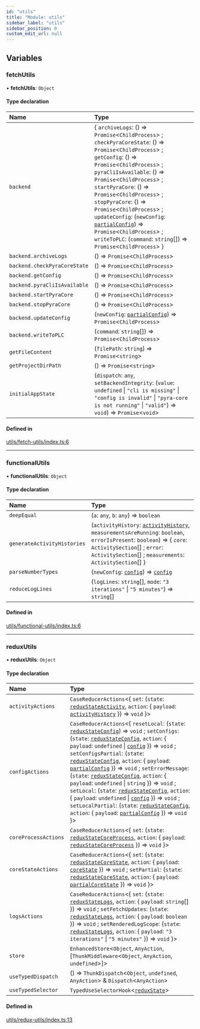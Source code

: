 ```yaml
---
id: "utils"
title: "Module: utils"
sidebar_label: "utils"
sidebar_position: 0
custom_edit_url: null
---
```


## Variables

### fetchUtils

• **fetchUtils**: `Object`

#### Type declaration

| Name | Type |
| :------ | :------ |
| `backend` | { `archiveLogs`: () => `Promise`<`ChildProcess`\> ; `checkPyraCoreState`: () => `Promise`<`ChildProcess`\> ; `getConfig`: () => `Promise`<`ChildProcess`\> ; `pyraCliIsAvailable`: () => `Promise`<`ChildProcess`\> ; `startPyraCore`: () => `Promise`<`ChildProcess`\> ; `stopPyraCore`: () => `Promise`<`ChildProcess`\> ; `updateConfig`: (`newConfig`: [`partialConfig`](../namespaces/custom_types.customTypes.md#partialconfig)) => `Promise`<`ChildProcess`\> ; `writeToPLC`: (`command`: `string`[]) => `Promise`<`ChildProcess`\>  } |
| `backend.archiveLogs` | () => `Promise`<`ChildProcess`\> |
| `backend.checkPyraCoreState` | () => `Promise`<`ChildProcess`\> |
| `backend.getConfig` | () => `Promise`<`ChildProcess`\> |
| `backend.pyraCliIsAvailable` | () => `Promise`<`ChildProcess`\> |
| `backend.startPyraCore` | () => `Promise`<`ChildProcess`\> |
| `backend.stopPyraCore` | () => `Promise`<`ChildProcess`\> |
| `backend.updateConfig` | (`newConfig`: [`partialConfig`](../namespaces/custom_types.customTypes.md#partialconfig)) => `Promise`<`ChildProcess`\> |
| `backend.writeToPLC` | (`command`: `string`[]) => `Promise`<`ChildProcess`\> |
| `getFileContent` | (`filePath`: `string`) => `Promise`<`string`\> |
| `getProjectDirPath` | () => `Promise`<`string`\> |
| `initialAppState` | (`dispatch`: `any`, `setBackendIntegrity`: (`value`: `undefined` \| ``"cli is missing"`` \| ``"config is invalid"`` \| ``"pyra-core is not running"`` \| ``"valid"``) => `void`) => `Promise`<`void`\> |

#### Defined in

[utils/fetch-utils/index.ts:6](https://github.com/tum-esm/pyra/blob/8f435c2/packages/ui/src/utils/fetch-utils/index.ts#L6)

___

### functionalUtils

• **functionalUtils**: `Object`

#### Type declaration

| Name | Type |
| :------ | :------ |
| `deepEqual` | (`a`: `any`, `b`: `any`) => `boolean` |
| `generateActivityHistories` | (`activityHistory`: [`activityHistory`](../namespaces/custom_types.customTypes.md#activityhistory), `measurementsAreRunning`: `boolean`, `errorIsPresent`: `boolean`) => { `core`: `ActivitySection`[] ; `error`: `ActivitySection`[] ; `measurements`: `ActivitySection`[]  } |
| `parseNumberTypes` | (`newConfig`: [`config`](../namespaces/custom_types.customTypes.md#config)) => [`config`](../namespaces/custom_types.customTypes.md#config) |
| `reduceLogLines` | (`logLines`: `string`[], `mode`: ``"3 iterations"`` \| ``"5 minutes"``) => `string`[] |

#### Defined in

[utils/functional-utils/index.ts:6](https://github.com/tum-esm/pyra/blob/8f435c2/packages/ui/src/utils/functional-utils/index.ts#L6)

___

### reduxUtils

• **reduxUtils**: `Object`

#### Type declaration

| Name | Type |
| :------ | :------ |
| `activityActions` | `CaseReducerActions`<{ `set`: (`state`: [`reduxStateActivity`](../namespaces/custom_types.customTypes.md#reduxstateactivity), `action`: { `payload`: [`activityHistory`](../namespaces/custom_types.customTypes.md#activityhistory)  }) => `void`  }\> |
| `configActions` | `CaseReducerActions`<{ `resetLocal`: (`state`: [`reduxStateConfig`](../namespaces/custom_types.customTypes.md#reduxstateconfig)) => `void` ; `setConfigs`: (`state`: [`reduxStateConfig`](../namespaces/custom_types.customTypes.md#reduxstateconfig), `action`: { `payload`: `undefined` \| [`config`](../namespaces/custom_types.customTypes.md#config)  }) => `void` ; `setConfigsPartial`: (`state`: [`reduxStateConfig`](../namespaces/custom_types.customTypes.md#reduxstateconfig), `action`: { `payload`: [`partialConfig`](../namespaces/custom_types.customTypes.md#partialconfig)  }) => `void` ; `setErrorMessage`: (`state`: [`reduxStateConfig`](../namespaces/custom_types.customTypes.md#reduxstateconfig), `action`: { `payload`: `undefined` \| `string`  }) => `void` ; `setLocal`: (`state`: [`reduxStateConfig`](../namespaces/custom_types.customTypes.md#reduxstateconfig), `action`: { `payload`: `undefined` \| [`config`](../namespaces/custom_types.customTypes.md#config)  }) => `void` ; `setLocalPartial`: (`state`: [`reduxStateConfig`](../namespaces/custom_types.customTypes.md#reduxstateconfig), `action`: { `payload`: [`partialConfig`](../namespaces/custom_types.customTypes.md#partialconfig)  }) => `void`  }\> |
| `coreProcessActions` | `CaseReducerActions`<{ `set`: (`state`: [`reduxStateCoreProcess`](../namespaces/custom_types.customTypes.md#reduxstatecoreprocess), `action`: { `payload`: [`reduxStateCoreProcess`](../namespaces/custom_types.customTypes.md#reduxstatecoreprocess)  }) => `void`  }\> |
| `coreStateActions` | `CaseReducerActions`<{ `set`: (`state`: [`reduxStateCoreState`](../namespaces/custom_types.customTypes.md#reduxstatecorestate), `action`: { `payload`: [`coreState`](../namespaces/custom_types.customTypes.md#corestate)  }) => `void` ; `setPartial`: (`state`: [`reduxStateCoreState`](../namespaces/custom_types.customTypes.md#reduxstatecorestate), `action`: { `payload`: [`partialCoreState`](../namespaces/custom_types.customTypes.md#partialcorestate)  }) => `void`  }\> |
| `logsActions` | `CaseReducerActions`<{ `set`: (`state`: [`reduxStateLogs`](../namespaces/custom_types.customTypes.md#reduxstatelogs), `action`: { `payload`: `string`[]  }) => `void` ; `setFetchUpdates`: (`state`: [`reduxStateLogs`](../namespaces/custom_types.customTypes.md#reduxstatelogs), `action`: { `payload`: `boolean`  }) => `void` ; `setRenderedLogScope`: (`state`: [`reduxStateLogs`](../namespaces/custom_types.customTypes.md#reduxstatelogs), `action`: { `payload`: ``"3 iterations"`` \| ``"5 minutes"``  }) => `void`  }\> |
| `store` | `EnhancedStore`<`Object`, `AnyAction`, [`ThunkMiddleware`<`Object`, `AnyAction`, `undefined`\>]\> |
| `useTypedDispatch` | () => `ThunkDispatch`<`Object`, `undefined`, `AnyAction`\> & `Dispatch`<`AnyAction`\> |
| `useTypedSelector` | `TypedUseSelectorHook`<[`reduxState`](../namespaces/custom_types.customTypes.md#reduxstate)\> |

#### Defined in

[utils/redux-utils/index.ts:13](https://github.com/tum-esm/pyra/blob/8f435c2/packages/ui/src/utils/redux-utils/index.ts#L13)
